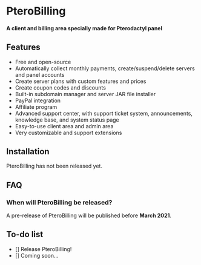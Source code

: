 # PteroBilling
#### A client and billing area specially made for Pterodactyl panel

## Features
- Free and open-source
- Automatically collect monthly payments, create/suspend/delete servers and panel accounts
- Create server plans with custom features and prices
- Create coupon codes and discounts
- Built-in subdomain manager and server JAR file installer
- PayPal integration
- Affiliate program
- Advanced support center, with support ticket system, announcements, knowledge base, and system status page
- Easy-to-use client area and admin area
- Very customizable and support extensions

## Installation
PteroBilling has not been released yet.

## FAQ
### When will PteroBilling be released?
A pre-release of PteroBilling will be published before **March 2021**.

## To-do list
- [] Release PteroBilling!
- [] Coming soon...
